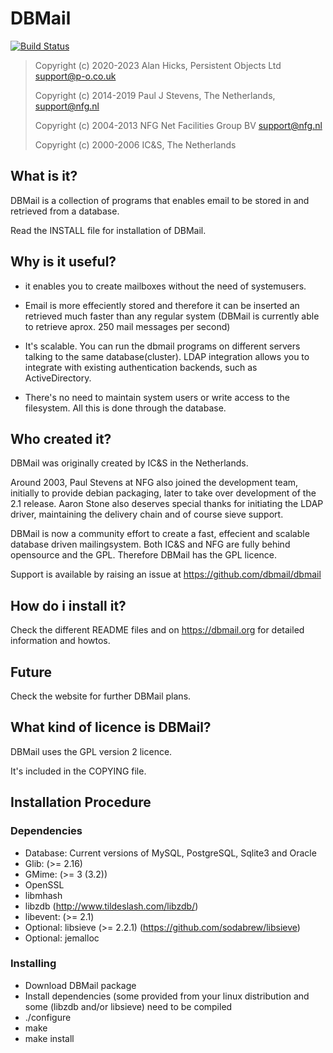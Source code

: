 # DBMail

[![Build Status](https://travis-ci.org/dbmail/dbmail.svg?branch=master)](https://travis-ci.org/dbmail/dbmail)

> Copyright (c) 2020-2023 Alan Hicks, Persistent Objects Ltd support@p-o.co.uk
>
> Copyright (c) 2014-2019 Paul J Stevens, The Netherlands, support@nfg.nl
>
> Copyright (c) 2004-2013 NFG Net Facilities Group BV support@nfg.nl
>
> Copyright (c) 2000-2006 IC&S, The Netherlands

## What is it?

DBMail is a collection of programs that enables email to be stored in and
retrieved from a database. 

Read the INSTALL file for installation of DBMail.

## Why is it useful?

- it enables you to create mailboxes without the need of systemusers.

- Email is more effeciently stored and therefore it can be inserted an retrieved much faster than any
  regular system (DBMail is currently able to retrieve aprox. 250 mail messages per second)

- It's scalable. You can run the dbmail programs on different servers talking to the same
  database(cluster). LDAP integration allows you to integrate with existing authentication
  backends, such as ActiveDirectory.

- There's no need to maintain system users or write access to the filesystem. All this
  is done through the database.


## Who created it?

DBMail was originally created by IC&S in the Netherlands.

Around 2003, Paul Stevens at NFG also joined the development team, initially to provide debian
packaging, later to take over development of the 2.1 release. Aaron Stone also deserves special
thanks for initiating the LDAP driver, maintaining the delivery chain and of course sieve support.

DBMail is now a community effort to create a fast, effecient and scalable database driven
mailingsystem. Both IC&S and NFG are fully behind opensource and the GPL. Therefore DBMail has the
GPL licence.

Support is available by raising an issue at https://github.com/dbmail/dbmail

## How do i install it?

Check the different README files and on https://dbmail.org for detailed
information and howtos.

## Future

Check the website for further DBMail plans.

## What kind of licence is DBMail?

DBMail uses the GPL version 2 licence. 

It's included in the COPYING file.


## Installation Procedure

### Dependencies

* Database: Current versions of MySQL, PostgreSQL, Sqlite3 and Oracle
* Glib: (>= 2.16)
* GMime: (>= 3 (3.2))
* OpenSSL
* libmhash
* libzdb (http://www.tildeslash.com/libzdb/)
* libevent: (>= 2.1)
* Optional: libsieve (>= 2.2.1) (https://github.com/sodabrew/libsieve)
* Optional: jemalloc

### Installing

* Download DBMail package
* Install dependencies (some provided from your linux distribution and some (libzdb and/or libsieve) need to be compiled
* ./configure
* make 
* make install
